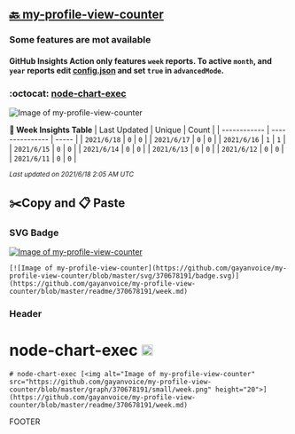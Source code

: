 ## [🔙 my-profile-view-counter](https://github.com/gayanvoice/my-profile-view-counter)
### Some features are mot available
 #### GitHub Insights Action only features `week` reports. To active `month`, and `year` reports edit [config.json](https://github.com/gayanvoice/my-profile-view-counter/blob/master/config.json) and set `true` in `advancedMode`.
### :octocat: [node-chart-exec](https://github.com/gayanvoice/node-chart-exec)
![Image of my-profile-view-counter](https://github.com/gayanvoice/my-profile-view-counter/blob/master/graph/370678191/large/week.png)

**:calendar: Week Insights Table**
| Last Updated | Unique | Count |
 | ------------ | --------------- | ----- |
 | `2021/6/18` |  `0` | `0` |
 | `2021/6/17` |  `0` | `0` |
 | `2021/6/16` |  `1` | `1` |
 | `2021/6/15` |  `0` | `0` |
 | `2021/6/14` |  `0` | `0` |
 | `2021/6/13` |  `0` | `0` |
 | `2021/6/12` |  `0` | `0` |
 | `2021/6/11` |  `0` | `0` |

<small><i>Last updated on 2021/6/18 2:05 AM UTC</i></small>

## ✂️Copy and 📋 Paste
### SVG Badge
[![Image of my-profile-view-counter](https://github.com/gayanvoice/my-profile-view-counter/blob/master/svg/370678191/badge.svg)](https://github.com/gayanvoice/my-profile-view-counter/blob/master/readme/370678191/week.md)
```readme
[![Image of my-profile-view-counter](https://github.com/gayanvoice/my-profile-view-counter/blob/master/svg/370678191/badge.svg)](https://github.com/gayanvoice/my-profile-view-counter/blob/master/readme/370678191/week.md)
```
### Header
# node-chart-exec [<img alt="Image of my-profile-view-counter" src="https://github.com/gayanvoice/my-profile-view-counter/blob/master/graph/370678191/small/week.png" height="20">](https://github.com/gayanvoice/my-profile-view-counter/blob/master/readme/370678191/week.md)
```readme
# node-chart-exec [<img alt="Image of my-profile-view-counter" src="https://github.com/gayanvoice/my-profile-view-counter/blob/master/graph/370678191/small/week.png" height="20">](https://github.com/gayanvoice/my-profile-view-counter/blob/master/readme/370678191/week.md)
```
FOOTER